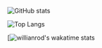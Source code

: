 ![GitHub stats](https://github-readme-stats.vercel.app/api?username=Jacob1Tm&show_icons=true&theme=dark)

![Top Langs](https://github-readme-stats.vercel.app/api/top-langs/?username=Jacob1Tm&theme=dark)

[![willianrod's wakatime stats](https://github-readme-stats.vercel.app/api/wakatime?username=Jacob_Tm)
